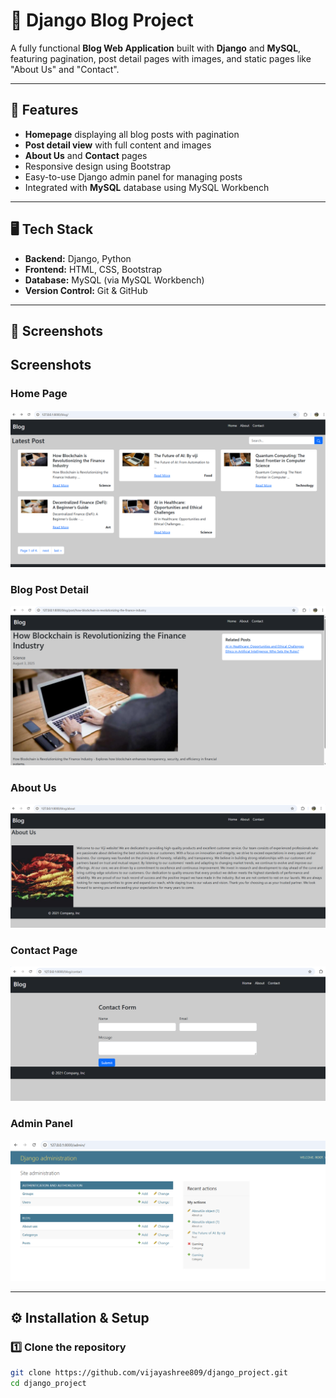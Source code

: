 # 📝 Django Blog Project

A fully functional **Blog Web Application** built with **Django** and **MySQL**, featuring pagination, post detail pages with images, and static pages like "About Us" and "Contact".  

---

## 🚀 Features
- **Homepage** displaying all blog posts with pagination
- **Post detail view** with full content and images
- **About Us** and **Contact** pages
- Responsive design using Bootstrap
- Easy-to-use Django admin panel for managing posts
- Integrated with **MySQL** database using MySQL Workbench

---

## 🖥️ Tech Stack
- **Backend:** Django, Python
- **Frontend:** HTML, CSS, Bootstrap
- **Database:** MySQL (via MySQL Workbench)
- **Version Control:** Git & GitHub

---

## 📸 Screenshots
## Screenshots

### Home Page
![Home Page](screenshots/home.png)

### Blog Post Detail
![Post Detail](screenshots/post_detail.png)

### About Us
![About Us](screenshots/about.png)

### Contact Page
![Contact](screenshots/contact.png)

### Admin Panel
![Admin Panel](screenshots/admin.png)

---

## ⚙️ Installation & Setup

### 1️⃣ Clone the repository
```bash
git clone https://github.com/vijayashree809/django_project.git
cd django_project

